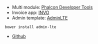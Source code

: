 * Multi module: [Phalcon Developer Tools](http://goo.gl/E4xF4P)
* Invoice app: [INVO](http://goo.gl/caM9RQ)
* Admin template: [AdminLTE](http://almsaeedstudio.com/)
```
bower install admin-lte
```
* [Github](https://github.com/leonguyen/newINVO)
